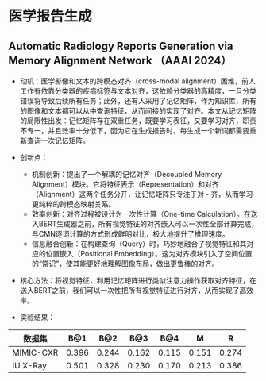 # 医学报告生成

## Automatic Radiology Reports Generation via Memory Alignment Network （AAAI 2024）

- 动机：医学影像和文本的跨模态对齐（cross-modal alignment）困难，前人工作有依靠分类器的疾病标签与文本对齐，这依赖分类器的高精度，一旦分类错误将导致后续所有任务；此外，还有人采用了记忆矩阵，作为知识库，所有的图像和文本都可以从中查询特征，从而间接的实现了对齐。本文从记忆矩阵的局限性出发：记忆矩阵存在双重任务，既要学习表征，又要学习对齐，职责不专一，并且效率十分低下，因为它在生成报告时，每生成一个新词都需要重新查询一次记忆矩阵。

- 创新点：

    - 机制创新：提出了一个解耦的记忆对齐（Decoupled Memory Alignment）模块。它将特征表示（Representation）和对齐（Alignment）这两个任务分开，让记忆矩阵只专注于对 - 齐，从而学习更纯粹的跨模态映射关系。
    - 效率创新：对齐过程被设计为一次性计算（One-time Calculation）。在送入BERT生成器之前，所有视觉特征的对齐嵌入可以一次性全部计算完成，与CMN逐词计算的方式形成鲜明对比，极大地提升了推理速度。
    - 信息融合创新：在构建查询（Query）时，巧妙地融合了视觉特征和其对应的位置嵌入（Positional Embedding）。这为对齐模块引入了空间位置的“常识”，使其能更好地理解图像布局，做出更鲁棒的对齐。

- 核心方法：将视觉特征，利用记忆矩阵进行类似注意力操作获取对齐特征，在送入BERT之前，我们可以一次性把所有视觉特征进行对齐，从而实现了高效率。

- 实验结果：


| 数据集 | B@1 | B@2 | B@3 | B@4 | M | R |
| --- | --- | --- | --- | --- | --- | --- |
| MIMIC-CXR | 0.396 | 0.244 | 0.162 | 0.115 | 0.151 | 0.274 |
| IU X-Ray | 0.501 | 0.328 | 0.230 | 0.170 | 0.213 | 0.386 |
